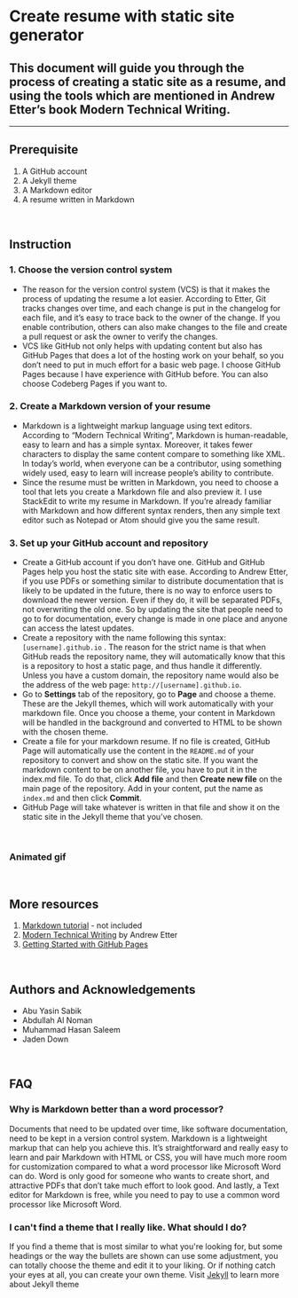 # Create resume with static site generator

## This document will guide you through the process of creating a static site as a resume, and using the tools which are mentioned in Andrew Etter’s book Modern Technical Writing.
---
## Prerequisite
1. A GitHub account
2. A Jekyll theme
3. A Markdown editor 
4. A resume written in Markdown
<br>

## Instruction
### 1. Choose the version control system 
 - The reason for the version control system (VCS) is that it makes the process of updating the resume a lot easier. According to Etter, Git tracks changes over time, and each change is put in the changelog for each file, and it’s easy to trace back to the owner of the change. If you enable contribution, others can also make changes to the file and create a pull request or ask the owner to verify the changes.
 - VCS like GitHub not only helps with updating content but also has GitHub Pages that does a lot of the hosting work on your behalf, so you don’t need to put in much effort for a basic web page. I choose GitHub Pages because I have experience with GitHub before. You can also choose Codeberg Pages if you want to. 

### 2. Create a Markdown version of your resume
 - Markdown is a lightweight markup language using text editors. According to “Modern Technical Writing”, Markdown is human-readable, easy to learn and has a simple syntax. Moreover, it takes fewer characters to display the same content compare to something like XML. In today’s world, when everyone can be a contributor, using something widely used, easy to learn will increase people’s ability to contribute.
 - Since the resume must be written in Markdown, you need to choose a tool that lets you create a Markdown file and also preview it. I use StackEdit to write my resume in Markdown. If you’re already familiar with Markdown and how different syntax renders, then any simple text editor such as Notepad or Atom should give you the same result. 

### 3. Set up your GitHub account and repository
  - Create a GitHub account if you don’t have one. GitHub and GitHub Pages help you host the static site with ease. According to Andrew Etter, if you use PDFs or something similar to distribute documentation that is likely to be updated in the future, there is no way to enforce users to download the newer version. Even if they do, it will be separated PDFs, not overwriting the old one. So by updating the site that people need to go to for documentation, every change is made in one place and anyone can access the latest updates.
 - Create a repository with the name following this syntax: ```[username].github.io``` . The reason for the strict name is that when GitHub reads the repository name, they will automatically know that this is a repository to host a static page, and thus handle it differently. Unless you have a custom domain, the repository name would also be the address of the web page: ```http://[username].github.io```. 
- Go to **Settings** tab of the repository, go to **Page** and choose a theme. These are the Jekyll themes, which will work automatically with your markdown file. Once you choose a theme, your content in Markdown will be handled in the background and converted to HTML to be shown with the chosen theme. 
- Create a file for your markdown resume. If no file is created, GitHub Page will automatically use the content in the ```README.md``` of your repository to convert and show on the static site. If you want the markdown content to be on another file, you have to put it in the index.md file. To do that, click **Add file** and then **Create new file** on the main page of the repository. Add in your content, put the name as ```index.md``` and then click **Commit**. 
- GitHub Page will take whatever is written in that file and show it on the static site in the Jekyll theme that you’ve chosen.
<br>

### Animated gif
<br>

## More resources
1. [Markdown tutorial](google.com) - not included
2. [Modern Technical Writing](https://www.amazon.com/Modern-Technical-Writing-Introduction-Documentation-ebook/dp/B01A2QL9SS/) by Andrew Etter
3. [Getting Started with GitHub Pages](https://guides.github.com/features/pages/)
<br>

## Authors and Acknowledgements
 - Abu Yasin Sabik 
 - Abdullah Al Noman
 - Muhammad Hasan Saleem
 - Jaden Down
<br>

## FAQ
### Why is Markdown better than a word processor?
Documents that need to be updated over time, like software documentation, need to be kept in a version control system. Markdown is a lightweight markup that can help you achieve this. It’s straightforward and really easy to learn and pair Markdown with HTML or CSS, you will have much more room for customization compared to what a word processor like Microsoft Word can do. Word is only good for someone who wants to create short, and attractive PDFs that don’t take much effort to look good. And lastly, a Text editor for Markdown is free, while you need to pay to use a common word processor like Microsoft Word.

### I can't find a theme that I really like. What should I do?
If you find a theme that is most similar to what you're looking for, but some headings or the way the bullets are shown can use some adjustment, you can totally choose the theme and edit it to your liking. Or if nothing catch your eyes at all, you can create your own theme. Visit [Jekyll](https://jekyllrb.com/docs/themes/) to learn more about Jekyll theme




